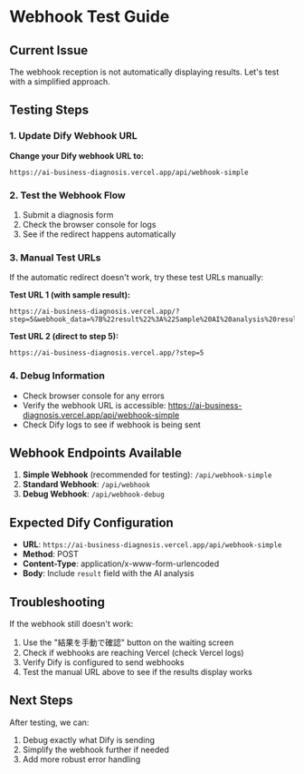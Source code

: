 # Webhook Test Guide

## Current Issue
The webhook reception is not automatically displaying results. Let's test with a simplified approach.

## Testing Steps

### 1. Update Dify Webhook URL
**Change your Dify webhook URL to:**
```
https://ai-business-diagnosis.vercel.app/api/webhook-simple
```

### 2. Test the Webhook Flow
1. Submit a diagnosis form
2. Check the browser console for logs
3. See if the redirect happens automatically

### 3. Manual Test URLs
If the automatic redirect doesn't work, try these test URLs manually:

**Test URL 1 (with sample result):**
```
https://ai-business-diagnosis.vercel.app/?step=5&webhook_data=%7B%22result%22%3A%22Sample%20AI%20analysis%20result%22%2C%22workflow_run_id%22%3A%22test123%22%7D
```

**Test URL 2 (direct to step 5):**
```
https://ai-business-diagnosis.vercel.app/?step=5
```

### 4. Debug Information
- Check browser console for any errors
- Verify the webhook URL is accessible: https://ai-business-diagnosis.vercel.app/api/webhook-simple
- Check Dify logs to see if webhook is being sent

## Webhook Endpoints Available

1. **Simple Webhook** (recommended for testing): `/api/webhook-simple`
2. **Standard Webhook**: `/api/webhook`
3. **Debug Webhook**: `/api/webhook-debug`

## Expected Dify Configuration
- **URL**: `https://ai-business-diagnosis.vercel.app/api/webhook-simple`
- **Method**: POST
- **Content-Type**: application/x-www-form-urlencoded
- **Body**: Include `result` field with the AI analysis

## Troubleshooting

If the webhook still doesn't work:
1. Use the "結果を手動で確認" button on the waiting screen
2. Check if webhooks are reaching Vercel (check Vercel logs)
3. Verify Dify is configured to send webhooks
4. Test the manual URL above to see if the results display works

## Next Steps
After testing, we can:
1. Debug exactly what Dify is sending
2. Simplify the webhook further if needed
3. Add more robust error handling